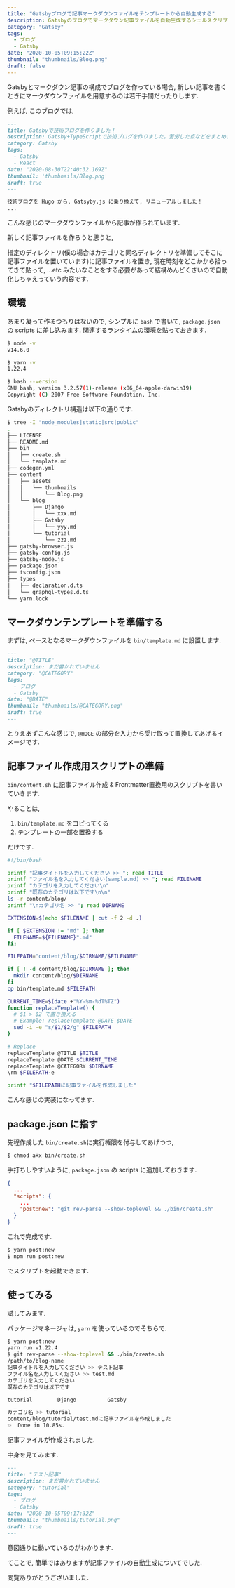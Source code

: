 ```yaml
---
title: "Gatsbyブログで記事マークダウンファイルをテンプレートから自動生成する"
description: Gatsbyのブログでマークダウン記事ファイルを自動生成するシェルスクリプトを書きました。
category: "Gatsby"
tags:
  - ブログ
  - Gatsby
date: "2020-10-05T09:15:22Z"
thumbnail: "thumbnails/Blog.png"
draft: false
---
```


<!-- [Gatsbyで技術ブログを作りました！](../gatsby-blog/) で書きましたように, このブログはGatsbyで構築されています. -->

Gatsbyとマークダウン記事の構成でブログを作っている場合, 新しい記事を書くときにマークダウンファイルを用意するのは若干手間だったりします.

例えば, このブログでは,

``` markdown
---
title: Gatsbyで技術ブログを作りました！
description: Gatsby+TypeScriptで技術ブログを作りました。苦労した点などをまとめます。
category: Gatsby
tags:
  - Gatsby
  - React
date: "2020-08-30T22:40:32.169Z"
thumbnail: 'thumbnails/Blog.png'
draft: true
---

技術ブログを Hugo から, Gatsyby.js に乗り換えて, リニューアルしました！
...
```

こんな感じのマークダウンファイルから記事が作られています.

新しく記事ファイルを作ろうと思うと,

指定のディレクトリ(僕の場合はカテゴリと同名ディレクトリを準備してそこに記事ファイルを置いています)に記事ファイルを置き, 現在時刻をどこかから拾ってきて貼って, ...etc みたいなことをする必要があって結構めんどくさいので自動化しちゃえっていう内容です.

## 環境

あまり凝って作るつもりはないので, シンプルに `bash` で書いて, `package.json` の scripts に差し込みます. 関連するランタイムの環境を貼っておきます.

``` bash
$ node -v
v14.6.0

$ yarn -v
1.22.4

$ bash --version
GNU bash, version 3.2.57(1)-release (x86_64-apple-darwin19)
Copyright (C) 2007 Free Software Foundation, Inc.
```

Gatsbyのディレクトリ構造は以下の通りです.

``` bash
$ tree -I "node_modules|static|src|public"
.
├── LICENSE
├── README.md
├── bin
│   ├── create.sh
│   └── template.md
├── codegen.yml
├── content
│   ├── assets
│   │   └── thumbnails
│   │       └── Blog.png
│   └── blog
│       ├── Django
│       │   └── xxx.md
│       ├── Gatsby
│       │   └── yyy.md
│       └── tutorial
│           └── zzz.md
├── gatsby-browser.js
├── gatsby-config.js
├── gatsby-node.js
├── package.json
├── tsconfig.json
├── types
│   ├── declaration.d.ts
│   └── graphql-types.d.ts
└── yarn.lock
```

## マークダウンテンプレートを準備する

まずは, ベースとなるマークダウンファイルを `bin/template.md` に設置します.

``` bash:title=bin/template.md
---
title: "@TITLE"
description: まだ書かれていません
category: "@CATEGORY"
tags:
  - ブログ
  - Gatsby
date: "@DATE"
thumbnail: "thumbnails/@CATEGORY.png"
draft: true
---

```

とりえあずこんな感じで, `@HOGE` の部分を入力から受け取って置換してあげるイメージです.

## 記事ファイル作成用スクリプトの準備

`bin/content.sh` に記事ファイル作成 & Frontmatter置換用のスクリプトを書いていきます.

やることは,

1. `bin/template.md` をコピってくる
2. テンプレートの一部を置換する

だけです.

``` bash:title=bin/create.sh
#!/bin/bash

printf "記事タイトルを入力してください >> "; read TITLE
printf "ファイル名を入力してください(sample.md) >> "; read FILENAME
printf "カテゴリを入力してください\n"
printf "既存のカテゴリは以下です\n\n"
ls -r content/blog/
printf "\nカテゴリ名 >> "; read DIRNAME

EXTENSION=$(echo $FILENAME | cut -f 2 -d .)

if [ $EXTENSION != "md" ]; then
  FILENAME=${FILENAME}".md"
fi;

FILEPATH="content/blog/$DIRNAME/$FILENAME"

if [ ! -d content/blog/$DIRNAME ]; then
  mkdir content/blog/$DIRNAME
fi
cp bin/template.md $FILEPATH

CURRENT_TIME=$(date +"%Y-%m-%dT%TZ")
function replaceTemplate() {
  # $1 > $2 で置き換える
  # Example: replaceTemplate @DATE $DATE
  sed -i -e "s/$1/$2/g" $FILEPATH
}

# Replace
replaceTemplate @TITLE $TITLE
replaceTemplate @DATE $CURRENT_TIME
replaceTemplate @CATEGORY $DIRNAME
\rm $FILEPATH-e

printf "$FILEPATHに記事ファイルを作成しました"
```

こんな感じの実装になってます.

## package.json に指す

先程作成した `bin/create.sh`に実行権限を付与してあげつつ,

``` bash
$ chmod a+x bin/create.sh
```

手打ちしやすいように, `package.json` の scripts に追加しておきます.

``` json:title=package.json
{
  ...
  "scripts": {
    ...
    "post:new": "git rev-parse --show-toplevel && ./bin/create.sh"
  }
}
```

これで完成です.

``` bash
$ yarn post:new
$ npm run post:new
```

でスクリプトを起動できます.

## 使ってみる

試してみます.

パッケージマネージャは, `yarn` を使っているのでそちらで.

``` bash
$ yarn post:new
yarn run v1.22.4
$ git rev-parse --show-toplevel && ./bin/create.sh
/path/to/blog-name
記事タイトルを入力してください >> テスト記事
ファイル名を入力してください >> test.md
カテゴリを入力してください
既存のカテゴリは以下です

tutorial        Django          Gatsby

カテゴリ名 >> tutorial
content/blog/tutorial/test.mdに記事ファイルを作成しました
✨  Done in 10.85s.
```

記事ファイルが作成されました.

中身を見てみます.

``` markdown:title=content/blog/tutorial/test.md
---
title: "テスト記事"
description: まだ書かれていません
category: "tutorial"
tags:
  - ブログ
  - Gatsby
date: "2020-10-05T09:17:32Z"
thumbnail: "thumbnails/tutorial.png"
draft: true
---

```

意図通りに動いているのがわかります.

てことで, 簡単ではありますが記事ファイルの自動生成についてでした.

閲覧ありがとうございました.
